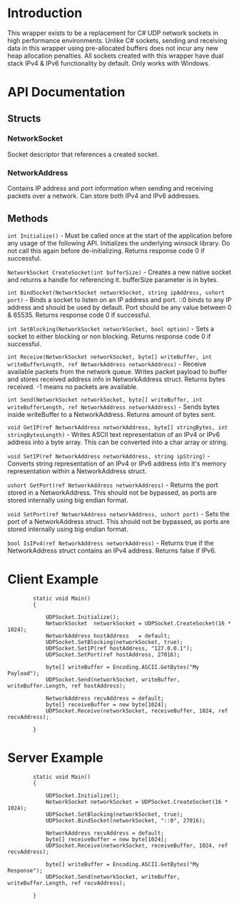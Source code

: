 # Introduction

This wrapper exists to be a replacement for C# UDP network sockets in high performance environments. Unlike C# sockets, sending and receiving data in this wrapper using pre-allocated buffers does not incur any new heap allocation penalties. All sockets created with this wrapper have dual stack IPv4 & IPv6 functionality by default. Only works with Windows.

# API Documentation

## Structs
### NetworkSocket 
Socket descriptor that references a created socket.

### NetworkAddress
Contains IP address and port information when sending and receiving packets over a network. Can store both IPv4 and IPv6 addresses.

## Methods
`int Initialize()` - 
Must be called once at the start of the application before any usage of the following API. Initializes the underlying winsock library. Do not call this again before de-initializing.
Returns response code 0 if successful.

`NetworkSocket CreateSocket(int bufferSize)` - 
Creates a new native socket and returns a handle for referencing it. bufferSize parameter is in bytes.

`int BindSocket(NetworkSocket networkSocket, string ipAddress, ushort port)` - 
Binds a socket to listen on an IP address and port. ::0 binds to any IP address and should be used by default. Port should be any value between 0 & 65535.
Returns response code 0 if successful.

`int SetBlocking(NetworkSocket networkSocket, bool option)` -
Sets a socket to either blocking or non blocking. Returns response code 0 if successful.

`int Receive(NetworkSocket networkSocket, byte[] writeBuffer, int writeBufferLength, ref NetworkAddress networkAddress)` - 
Receive available packets from the network queue. Writes packet payload to buffer and stores received address info in NetworkAddress struct. 
Returns bytes received. -1 means no packets are available.

`int Send(NetworkSocket networkSocket, byte[] writeBuffer, int writeBufferLength, ref NetworkAddress networkAddress)` -
Sends bytes inside writeBuffer to a NetworkAddress. Returns amount of bytes sent.

`void GetIP(ref NetworkAddress networkAddress, byte[] stringBytes, int stringBytesLength)` - Writes ASCII text representation of an IPv4 or IPv6 address into a byte array. This can be converted into a char array or string.

`void SetIP(ref NetworkAddress networkAddress, string ipString)` - Converts string representation of an IPv4 or IPv6 address into it's memory representation within a NetworkAddress struct.

`ushort GetPort(ref NetworkAddress networkAddress)` - Returns the port stored in a NetworkAddress. This should not be bypassed, as ports are stored internally using big endian format.

`void SetPort(ref NetworkAddress networkAddress, ushort port)` - Sets the port of a NetworkAddress struct. This should not be bypassed, as ports are stored internally using big endian format.

`bool IsIPv4(ref NetworkAddress networkAddress)` - Returns true if the NetworkAddress struct contains an IPv4 address. Returns false if IPv6.


# Client Example

```
        static void Main()
        {

            UDPSocket.Initialize();
            NetworkSocket  networkSocket = UDPSocket.CreateSocket(16 * 1024);
            NetworkAddress hostAddress   = default;
            UDPSocket.SetBlocking(networkSocket, true);
            UDPSocket.SetIP(ref hostAddress, "127.0.0.1");
            UDPSocket.SetPort(ref hostAddress, 27016);

            byte[] writeBuffer = Encoding.ASCII.GetBytes("My Payload");
            UDPSocket.Send(networkSocket, writeBuffer, writeBuffer.Length, ref hostAddress);

            NetworkAddress recvAddress = default;
            byte[] receiveBuffer = new byte[1024];
            UDPSocket.Receive(networkSocket, receiveBuffer, 1024, ref recvAddress);

        }
```

# Server Example
```
        static void Main()
        {

            UDPSocket.Initialize();
            NetworkSocket networkSocket = UDPSocket.CreateSocket(16 * 1024);
            UDPSocket.SetBlocking(networkSocket, true);
            UDPSocket.BindSocket(networkSocket, "::0", 27016);

            NetworkAddress recvAddress = default;
            byte[] receiveBuffer = new byte[1024];
            UDPSocket.Receive(networkSocket, receiveBuffer, 1024, ref recvAddress);

            byte[] writeBuffer = Encoding.ASCII.GetBytes("My Response");
            UDPSocket.Send(networkSocket, writeBuffer, writeBuffer.Length, ref recvAddress);

        }
```



